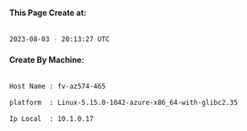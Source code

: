 
   
#### This Page Create at:

```bash

2023-08-03 - 20:13:27 UTC

```

#### Create By Machine:

```bash

Host Name : fv-az574-465

platform  : Linux-5.15.0-1042-azure-x86_64-with-glibc2.35

Ip Local  : 10.1.0.17

```

